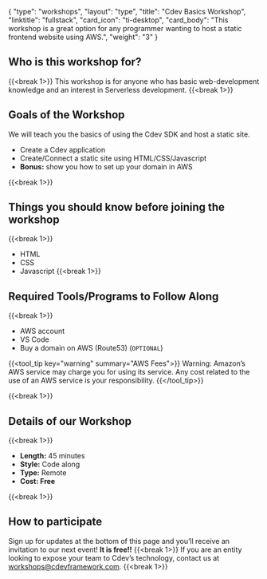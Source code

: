 {
    "type": "workshops",
    "layout": "type",
    "title": "Cdev Basics Workshop",
    "linktitle": "fullstack", 
    "card_icon": "ti-desktop",
    "card_body": "This workshop is a great option for any programmer wanting to host a static frontend website using AWS.",
    "weight": "3"
}
## Who is this workshop for?
{{<break 1>}}
This workshop is for anyone who has basic web-development knowledge and an interest in Serverless development.
{{<break 1>}}
## Goals of the Workshop
We will teach you the basics of using the Cdev SDK and host a static site.
- Create a Cdev application
- Create/Connect a static site using HTML/CSS/Javascript
- **Bonus:** show you how to set up your domain in AWS


{{<break 1>}}

## Things you should know before joining the workshop
{{<break 1>}}
- HTML
- CSS
- Javascript
{{<break 1>}}
## Required Tools/Programs to Follow Along
{{<break 1>}}
- AWS account
- VS Code
- Buy a domain on AWS (Route53) (`OPTIONAL`)

{{<tool_tip key="warning" summary="AWS Fees">}}
Warning: Amazon’s AWS service may charge you for using its service. Any cost related to the use of an AWS service is your responsibility.
{{</tool_tip>}}

{{<break 1>}}

## Details of our Workshop
{{<break 1>}}
- **Length:** 45 minutes
- **Style:** Code along
- **Type:** Remote
- **Cost: Free**

{{<break 1>}}
## How to participate
Sign up for updates at the bottom of this page and you’ll receive an invitation to our next event! **It is free!!**
{{<break 1>}}
If you are an entity looking to expose your team to Cdev’s technology, contact us at workshops@cdevframework.com.
{{<break 1>}}